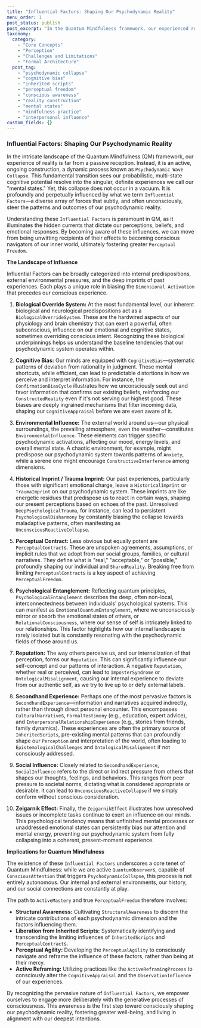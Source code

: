 ```yaml
---
title: "Influential Factors: Shaping Our Psychodynamic Reality"
menu_order: 1
post_status: publish
post_excerpt: "In the Quantum Mindfulness framework, our experienced reality isn't passively received but actively constructed through a process known as Psychodynamic Wave Collapse. This process, however, is not a blank slate; it's continuously shaped and biased by a complex interplay of 'Influential Factors'—forces that subtly or overtly steer our mental states and perceptions, often beneath conscious awareness."
taxonomy:
  category:
    - "Core Concepts"
    - "Perception"
    - "Challenges and Limitations"
    - "Formal Architecture"
  post_tag:
    - "psychodynamic collapse"
    - "cognitive bias"
    - "inherited scripts"
    - "perceptual freedom"
    - "conscious awareness"
    - "reality construction"
    - "mental states"
    - "mindfulness practice"
    - "interpersonal influence"
custom_fields: {}
---
```


### Influential Factors: Shaping Our Psychodynamic Reality

In the intricate landscape of the Quantum Mindfulness (QM) framework, our experience of reality is far from a passive reception. Instead, it is an active, ongoing construction, a dynamic process known as `Psychodynamic Wave Collapse`. This fundamental transition sees our probabilistic, multi-state cognitive potential resolve into the singular, definite experiences we call our "mental states." Yet, this collapse does not occur in a vacuum. It is profoundly and perpetually influenced by what we term `Influential Factors`—a diverse array of forces that subtly, and often unconsciously, steer the patterns and outcomes of our psychodynamic reality.

Understanding these `Influential Factors` is paramount in QM, as it illuminates the hidden currents that dictate our perceptions, beliefs, and emotional responses. By becoming aware of these influences, we can move from being unwitting recipients of their effects to becoming conscious navigators of our inner world, ultimately fostering greater `Perceptual Freedom`.

**The Landscape of Influence**

Influential Factors can be broadly categorized into internal predispositions, external environmental pressures, and the deep imprints of past experiences. Each plays a unique role in biasing the `Dimensional Activation` that precedes our conscious experience.

1.  **Biological Override System:** At the most fundamental level, our inherent biological and neurological predispositions act as a `BiologicalOverrideSystem`. These are the hardwired aspects of our physiology and brain chemistry that can exert a powerful, often subconscious, influence on our emotional and cognitive states, sometimes overriding conscious intent. Recognizing these biological underpinnings helps us understand the baseline tendencies that our psychodynamic system operates within.

2.  **Cognitive Bias:** Our minds are equipped with `CognitiveBias`—systematic patterns of deviation from rationality in judgment. These mental shortcuts, while efficient, can lead to predictable distortions in how we perceive and interpret information. For instance, the `ConfirmationBiasCycle` illustrates how we unconsciously seek out and favor information that confirms our existing beliefs, reinforcing our `ConstructedReality` even if it's not serving our highest good. These biases are deeply ingrained mechanisms that filter incoming data, shaping our `CognitiveAppraisal` before we are even aware of it.

3.  **Environmental Influence:** The external world around us—our physical surroundings, the prevailing atmosphere, even the weather—constitutes `EnvironmentalInfluence`. These elements can trigger specific psychodynamic activations, affecting our mood, energy levels, and overall mental state. A chaotic environment, for example, might predispose our psychodynamic system towards patterns of `Anxiety`, while a serene one might encourage `ConstructiveInterference` among dimensions.

4.  **Historical Imprint / Trauma Imprint:** Our past experiences, particularly those with significant emotional charge, leave a `HistoricalImprint` or `TraumaImprint` on our psychodynamic system. These imprints are like energetic residues that predispose us to react in certain ways, shaping our present perceptions based on echoes of the past. Unresolved `DeepPsychologicalTrauma`, for instance, can lead to persistent `PsychologicalDisharmony` by constantly biasing the collapse towards maladaptive patterns, often manifesting as `UnconsciousReactiveCollapse`.

5.  **Perceptual Contract:** Less obvious but equally potent are `PerceptualContract`s. These are unspoken agreements, assumptions, or implicit rules that we adopt from our social groups, families, or cultural narratives. They define what is "real," "acceptable," or "possible," profoundly shaping our individual and `SharedReality`. Breaking free from limiting `PerceptualContract`s is a key aspect of achieving `PerceptualFreedom`.

6.  **Psychological Entanglement:** Reflecting quantum principles, `PsychologicalEntanglement` describes the deep, often non-local, interconnectedness between individuals' psychological systems. This can manifest as `EmotionalQuantumEntanglement`, where we unconsciously mirror or absorb the emotional states of others, or `RelationalConsciousness`, where our sense of self is intricately linked to our relationships. This factor highlights how our internal landscape is rarely isolated but is constantly resonating with the psychodynamic fields of those around us.

7.  **Reputation:** The way others perceive us, and our internalization of that perception, forms our `Reputation`. This can significantly influence our self-concept and our patterns of interaction. A negative `Reputation`, whether real or perceived, can lead to `ImposterSyndrome` or `OntologicalMisalignment`, causing our internal experience to deviate from our authentic self, as we try to live up to or defy external labels.

8.  **Secondhand Experience:** Perhaps one of the most pervasive factors is `SecondhandExperience`—information and narratives acquired indirectly, rather than through direct personal encounter. This encompasses `CulturalNarrative`s, `FormalTestimony` (e.g., education, expert advice), and `InterpersonalRelationshipExperience` (e.g., stories from friends, family dynamics). These experiences are often the primary source of `InheritedScripts`, pre-existing mental patterns that can profoundly shape our `Perception` and interpretation of the world, often leading to `EpistemologicalChallenges` and `OntologicalMisalignment` if not consciously addressed.

9.  **Social Influence:** Closely related to `SecondhandExperience`, `SocialInfluence` refers to the direct or indirect pressure from others that shapes our thoughts, feelings, and behaviors. This ranges from peer pressure to societal norms, dictating what is considered appropriate or desirable. It can lead to `UnconsciousReactiveCollapse` if we simply conform without conscious consideration.

10. **Zeigarnik Effect:** Finally, the `ZeigarnikEffect` illustrates how unresolved issues or incomplete tasks continue to exert an influence on our minds. This psychological tendency means that unfinished mental processes or unaddressed emotional states can persistently bias our attention and mental energy, preventing our psychodynamic system from fully collapsing into a coherent, present-moment experience.

**Implications for Quantum Mindfulness**

The existence of these `Influential Factors` underscores a core tenet of Quantum Mindfulness: while we are active `QuantumObserver`s, capable of `ConsciousAttention` that triggers `PsychodynamicCollapse`, this process is not entirely autonomous. Our internal and external environments, our history, and our social connections are constantly at play.

The path to `ActiveMastery` and true `PerceptualFreedom` therefore involves:
*   **Structural Awareness:** Cultivating `StructuralAwareness` to discern the intricate contributions of each psychodynamic dimension and the factors influencing them.
*   **Liberation from Inherited Scripts:** Systematically identifying and transcending the limiting influences of `InheritedScripts` and `PerceptualContract`s.
*   **Perceptual Agility:** Developing the `PerceptualAgility` to consciously navigate and reframe the influence of these factors, rather than being at their mercy.
*   **Active Reframing:** Utilizing practices like the `ActiveReframingProcess` to consciously alter the `CognitiveAppraisal` and the `ObservationInfluence` of our experiences.

By recognizing the pervasive nature of `Influential Factors`, we empower ourselves to engage more deliberately with the generative processes of consciousness. This awareness is the first step toward consciously shaping our psychodynamic reality, fostering greater well-being, and living in alignment with our deepest intentions.